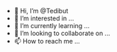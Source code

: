 - 👋 Hi, I’m @Tedibut
- 👀 I’m interested in ...
- 🌱 I’m currently learning ...
- 💞️ I’m looking to collaborate on ...
- 📫 How to reach me ...

<!---
Tedibut/Tedibut is a ✨ special ✨ repository because its `README.md` (this file) appears on your GitHub profile.
You can click the Preview link to take a look at your changes.
--->
